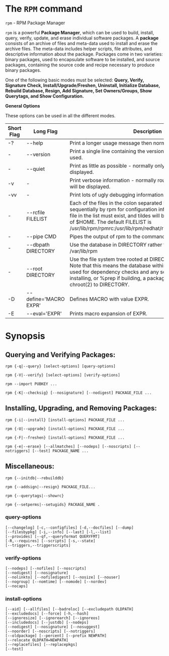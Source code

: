 # The `RPM` command

  `rpm` - RPM Package Manager
  
  `rpm` is a powerful __Package Manager__, which can be used to build, install, query, verify, update, and erase individual software packages. A __package__ consists of an archive of files and meta-data used to install and erase the archive files. The meta-data includes helper scripts, file attributes, and descriptive information about the package. Packages come in two varieties: binary packages, used to encapsulate software to be installed, and source packages, containing the source code and recipe necessary to produce binary packages.

One of the following basic modes must be selected: __Query, Verify, Signature Check, Install/Upgrade/Freshen, Uninstall, Initialize Database, Rebuild Database, Resign, Add Signature, Set Owners/Groups, Show Querytags, and Show Configuration.__

**General Options**

These options can be used in all the different modes.

|Short Flag|	Long Flag|	Description|
|---|---|---|
| -? | --help| Print a longer usage message then normal.|
| - |--version |Print a single line containing the version number of rpm being used.|
| - | --quiet | Print as little as possible - normally only error messages will be displayed.|
| -v | - | Print verbose information - normally routine progress messages will be displayed.|
| -vv | - | Print lots of ugly debugging information.|
| - | --rcfile FILELIST | Each of the files in the colon separated FILELIST is read sequentially by rpm for configuration information. Only the first file in the list must exist, and tildes will be expanded to the value of $HOME. The default FILELIST is /usr/lib/rpm/rpmrc:/usr/lib/rpm/redhat/rpmrc:/etc/rpmrc:~/.rpmrc. |
| - | --pipe CMD | Pipes the output of rpm to the command CMD. |
| - | --dbpath DIRECTORY | Use the database in DIRECTORY rather than the default path /var/lib/rpm |
| - | --root DIRECTORY | Use the file system tree rooted at DIRECTORY for all operations. Note that this means the database within DIRECTORY will be used for dependency checks and any scriptlet(s) (e.g. %post if installing, or %prep if building, a package) will be run after a chroot(2) to DIRECTORY. |
| -D | --define='MACRO EXPR' | Defines MACRO with value EXPR.|
| -E | --eval='EXPR' | Prints macro expansion of EXPR. |

  
# Synopsis

## Querying and Verifying Packages:

```
rpm {-q|--query} [select-options] [query-options]

rpm {-V|--verify} [select-options] [verify-options]

rpm --import PUBKEY ...

rpm {-K|--checksig} [--nosignature] [--nodigest] PACKAGE_FILE ...
```

## Installing, Upgrading, and Removing Packages:

```
rpm {-i|--install} [install-options] PACKAGE_FILE ...

rpm {-U|--upgrade} [install-options] PACKAGE_FILE ...

rpm {-F|--freshen} [install-options] PACKAGE_FILE ...

rpm {-e|--erase} [--allmatches] [--nodeps] [--noscripts] [--notriggers] [--test] PACKAGE_NAME ...
```

## Miscellaneous:

```
rpm {--initdb|--rebuilddb}

rpm {--addsign|--resign} PACKAGE_FILE...

rpm {--querytags|--showrc}

rpm {--setperms|--setugids} PACKAGE_NAME .

```




### query-options

```
[--changelog] [-c,--configfiles] [-d,--docfiles] [--dump]
[--filesbypkg] [-i,--info] [--last] [-l,--list]
[--provides] [--qf,--queryformat QUERYFMT]
[-R,--requires] [--scripts] [-s,--state]
[--triggers,--triggerscripts]
```

### verify-options

```
[--nodeps] [--nofiles] [--noscripts]
[--nodigest] [--nosignature]
[--nolinkto] [--nofiledigest] [--nosize] [--nouser]
[--nogroup] [--nomtime] [--nomode] [--nordev]
[--nocaps]
```
### install-options
```
[--aid] [--allfiles] [--badreloc] [--excludepath OLDPATH]
[--excludedocs] [--force] [-h,--hash]
[--ignoresize] [--ignorearch] [--ignoreos]
[--includedocs] [--justdb] [--nodeps]
[--nodigest] [--nosignature] [--nosuggest]
[--noorder] [--noscripts] [--notriggers]
[--oldpackage] [--percent] [--prefix NEWPATH]
[--relocate OLDPATH=NEWPATH]
[--replacefiles] [--replacepkgs]
[--test]
```



